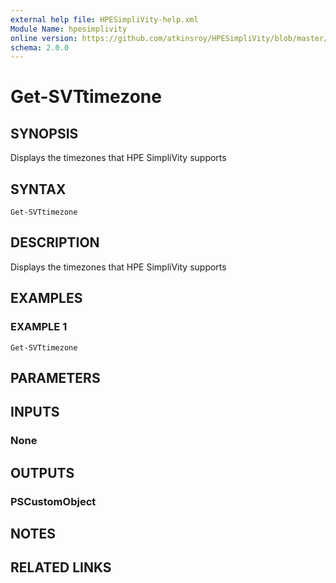 ```yaml
---
external help file: HPESimpliVity-help.xml
Module Name: hpesimplivity
online version: https://github.com/atkinsroy/HPESimpliVity/blob/master/docs/Get-SVTdatastoreComputeNode.md
schema: 2.0.0
---
```


# Get-SVTtimezone

## SYNOPSIS
Displays the timezones that HPE SimpliVity supports

## SYNTAX

```
Get-SVTtimezone
```

## DESCRIPTION
Displays the timezones that HPE SimpliVity supports

## EXAMPLES

### EXAMPLE 1
```
Get-SVTtimezone
```

## PARAMETERS

## INPUTS

### None
## OUTPUTS

### PSCustomObject
## NOTES

## RELATED LINKS
